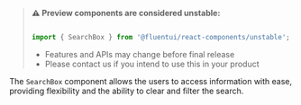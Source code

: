 <!-- Don't allow prettier to collapse code block into single line -->
<!-- prettier-ignore -->
> **⚠️ Preview components are considered unstable:**
>
> ```jsx
>
> import { SearchBox } from '@fluentui/react-components/unstable';
>
> ```
>
> - Features and APIs may change before final release
> - Please contact us if you intend to use this in your product

The `SearchBox` component allows the users to access information with ease, providing flexibility and the ability to clear and filter the search.
